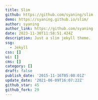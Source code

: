 ```yaml
---
title: Slim
github: https://github.com/syaning/slim
demo: https://syaning.github.io/slim/
author: syaning
author_link: https://github.com/syaning
date: 2023-11-30T11:58:51.424Z
description: Just a slim jekyll theme.
ssg:
  - Jekyll
css: []
ui: []
cms: []
category: []
draft: false
publish_date: '2015-11-16T05:08:01Z'
update_date: '2021-06-09T16:07:22Z'
github_star: 45
github_fork: 29
---
```

